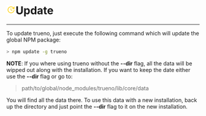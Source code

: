 # ![](/assets/icons/update.png)Update

---

To update trueno, just execute the following command which will update the global NPM package:

  ```bash
  > npm update -g trueno
  ```

**NOTE**: If you where using trueno without the **--dir** flag, all the data will be wipped out along with the installation. If you want to keep the date either use the **--dir** flag or go to:

> path/to/global/node_modules/trueno/lib/core/data

You will find all the data there. To use this data with a new installation, back up the directory and just point the **--dir** flag to it on the new installation.